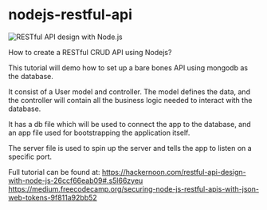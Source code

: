 # nodejs-restful-api
![RESTful API design with Node.js](https://cdn-images-1.medium.com/max/2000/1*jjYC9tuf4C3HkHCP5PcKTA.jpeg "RESTful API design with Node.js")

How to create a RESTful CRUD API using Nodejs?

This tutorial will demo how to set up a bare bones 
API using mongodb as the database.

It consist of a User model and controller. The model
defines the data, and the controller will contain all 
the business logic needed to interact with the database. 

It has a db file which will be used to
connect the app to the database, and an app file used
for bootstrapping the application itself.

The server file is used to spin up the server and tells the
app to listen on a specific port.

Full tutorial can be found at:
https://hackernoon.com/restful-api-design-with-node-js-26ccf66eab09#.s5l66zyeu
https://medium.freecodecamp.org/securing-node-js-restful-apis-with-json-web-tokens-9f811a92bb52
